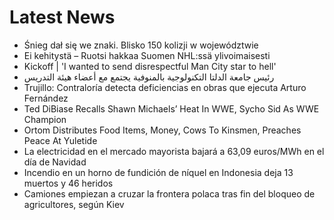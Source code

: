 # Latest News
-  Śnieg dał się we znaki. Blisko 150 kolizji w województwie
-  Ei kehitystä – Ruotsi hakkaa Suomen NHL:ssä ylivoimaisesti
-  Kickoff | 'I wanted to send disrespectful Man City star to hell'
-  رئيس جامعة الدلتا التكنولوجية بالمنوفية يجتمع مع أعضاء هيئة التدريس
-  Trujillo: Contraloría detecta deficiencias en obras que ejecuta Arturo Fernández
-  Ted DiBiase Recalls Shawn Michaels’ Heat In WWE, Sycho Sid As WWE Champion
-  Ortom Distributes Food Items, Money, Cows To Kinsmen, Preaches Peace At Yuletide
-  La electricidad en el mercado mayorista bajará a 63,09 euros/MWh en el día de Navidad
-  Incendio en un horno de fundición de níquel en Indonesia deja 13 muertos y 46 heridos
-  Camiones empiezan a cruzar la frontera polaca tras fin del bloqueo de agricultores, según Kiev
